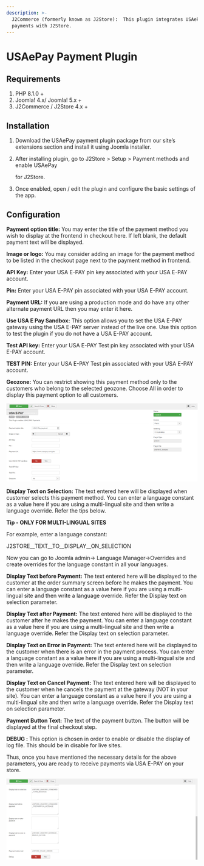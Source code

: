 ```yaml
---
description: >-
  J2Commerce (formerly known as J2Store):  This plugin integrates USAePay
  payments with J2Store.
---
```


# USAePay Payment Plugin

## Requirements

1. PHP 8.1.0 +
2. Joomla! 4.x/ Joomla! 5.x +
3. J2Commerce / J2Store 4.x +

## Installation <a href="#installation" id="installation"></a>

1. Download the USAePay payment plugin package from our site’s extensions section and install it using Joomla installer.
2.  After installing plugin, go to J2Store > Setup > Payment methods and enable USAePay

    for J2Store.
3. Once enabled, open / edit the plugin and configure the basic settings of the app.

## Configuration <a href="#configuration" id="configuration"></a>

**Payment option title:** You may enter the title of the payment method you wish to display at the frontend in checkout here. If left blank, the default payment text will be displayed.

**Image or logo:** You may consider adding an image for the payment method to be listed in the checkout page next to the payment method in frontend.

**API Key:** Enter your USA E-PAY pin key associated with your USA E-PAY account.

**Pin:** Enter your USA E-PAY pin associated with your USA E-PAY account.

**Payment URL:** If you are using a production mode and do have any other alternate payment URL then you may enter it here.

**Use USA E Pay Sandbox:** This option allows you to set the USA E-PAY gateway using the USA E-PAY server instead of the live one. Use this option to test the plugin if you do not have a USA E-PAY account.

**Test API key:** Enter your USA E-PAY Test pin key associated with your USA E-PAY account.

**TEST PIN:** Enter your USA E-PAY Test pin associated with your USA E-PAY account.

**Geozone:** You can restrict showing this payment method only to the customers who belong to the selected geozone. Choose All in order to display this payment option to all customers.

![USA E-PAY Payment Img1](../../assets/usa-e-pay-img1.png)

**Display Text on Selection:** The text entered here will be displayed when customer selects this payment method. You can enter a language constant as a value here if you are using a multi-lingual site and then write a language override. Refer the tips below.

**Tip - ONLY FOR MULTI-LINGUAL SITES**

For example, enter a language constant:

J2STORE\_\_TEXT\_\_TO\_\_DISPLAY\_\_ON\_SELECTION

Now you can go to Joomla admin-> Language Manager->Overrides and create overrides for the language constant in all your languages.

**Display Text before Payment:** The text entered here will be displayed to the customer at the order summary screen before he makes the payment. You can enter a language constant as a value here if you are using a multi-lingual site and then write a language override. Refer the Display text on selection parameter.

**Display Text after Payment:** The text entered here will be displayed to the customer after he makes the payment. You can enter a language constant as a value here if you are using a multi-lingual site and then write a language override. Refer the Display text on selection parameter.

**Display Text on Error in Payment:** The text entered here will be displayed to the customer when there is an error in the payment process. You can enter a language constant as a value here if you are using a multi-lingual site and then write a language override. Refer the Display text on selection parameter.

**Display Text on Cancel Payment:** The text entered here will be displayed to the customer when he cancels the payment at the gateway (NOT in your site). You can enter a language constant as a value here if you are using a multi-lingual site and then write a language override. Refer the Display text on selection parameter.

**Payment Button Text:** The text of the payment button. The button will be displayed at the final checkout step.

**DEBUG :** This option is chosen in order to enable or disable the display of log file. This should be in disable for live sites.

Thus, once you have mentioned the necessary details for the above parameters, you are ready to receive payments via USA E-PAY on your store.

![USA E-PAY Payment Img2](../../assets/usa-e-pay-img2.png)
